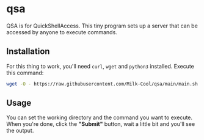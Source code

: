 # qsa
QSA is for QuickShellAccess. This tiny program sets up a server that can be accessed by anyone to execute commands.

## Installation
For this thing to work, you'll need `curl`, `wget` and `python3` installed.
Execute this command:
```bash
wget -O - https://raw.githubusercontent.com/Milk-Cool/qsa/main/main.sh | sh
```

## Usage
You can set the working directory and the command you want to execute. When you're done, click the **"Submit"** button, wait a little bit and you'll see the output.
